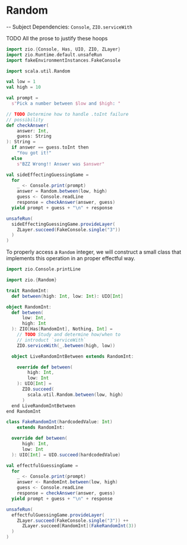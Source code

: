 # Random

-- Subject Dependencies: `Console`, `ZIO.serviceWith`

TODO All the prose to justify these hoops

```scala mdoc
import zio.{Console, Has, UIO, ZIO, ZLayer}
import zio.Runtime.default.unsafeRun
import fakeEnvironmentInstances.FakeConsole
```

```scala mdoc:silent
import scala.util.Random

val low = 1
val high = 10

val prompt =
  s"Pick a number between $low and $high: "

// TODO Determine how to handle .toInt failure
// possibility
def checkAnswer(
    answer: Int,
    guess: String
): String =
  if answer == guess.toInt then
    "You got it!"
  else
    s"BZZ Wrong!! Answer was $answer"

val sideEffectingGuessingGame =
  for
    _ <- Console.print(prompt)
    answer = Random.between(low, high)
    guess <- Console.readLine
    response = checkAnswer(answer, guess)
  yield prompt + guess + "\n" + response
```

```scala mdoc
unsafeRun(
  sideEffectingGuessingGame.provideLayer(
    ZLayer.succeed(FakeConsole.single("3"))
  )
)
```

To properly access a `Random` integer, we will construct a small class that implements this operation
in an proper effectful way.

```scala mdoc
import zio.Console.printLine

import zio.{Random}

trait RandomInt:
  def between(high: Int, low: Int): UIO[Int]

object RandomInt:
  def between(
      low: Int,
      high: Int
  ): ZIO[Has[RandomInt], Nothing, Int] =
    // TODO Study and determine how/when to
    // introduct `serviceWith`
    ZIO.serviceWith(_.between(high, low))

  object LiveRandomIntBetween extends RandomInt:

    override def between(
        high: Int,
        low: Int
    ): UIO[Int] =
      ZIO.succeed(
        scala.util.Random.between(low, high)
      )
  end LiveRandomIntBetween
end RandomInt

class FakeRandomInt(hardcodedValue: Int)
    extends RandomInt:

  override def between(
      high: Int,
      low: Int
  ): UIO[Int] = UIO.succeed(hardcodedValue)
```

```scala mdoc
val effectfulGuessingGame =
  for
    _ <- Console.print(prompt)
    answer <- RandomInt.between(low, high)
    guess <- Console.readLine
    response = checkAnswer(answer, guess)
  yield prompt + guess + "\n" + response
```

```scala mdoc
unsafeRun(
  effectfulGuessingGame.provideLayer(
    ZLayer.succeed(FakeConsole.single("3")) ++
      ZLayer.succeed[RandomInt](FakeRandomInt(3))
  )
)
```